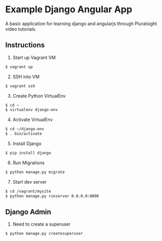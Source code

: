 # Example Django Angular App
A basic application for learning django and angularjs through Pluralsight video tutorials.


## Instructions
1. Start up Vagrant VM
```sh
$ vagrant up
```

2. SSH into VM
```sh
$ vagrant ssh
```
3. Create Python VirtualEnv
```sh
$ cd ~
$ virtualenv django-env
```

4. Activate VirtualEnv
```sh
$ cd ~/django-env
$ . bin/activate
```

5. Install Django
```sh
$ pip install django
```

6. Run Migrations
```sh
$ python manage.py migrate
```

7. Start dev server
```sh
$ cd /vagrant/mysite
$ python manage.py runserver 0.0.0.0:8000
```

## Django Admin
1. Need to create a superuser
```sh
$ python manage.py createsuperuser
```